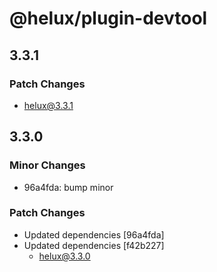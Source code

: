 # @helux/plugin-devtool

## 3.3.1

### Patch Changes

- helux@3.3.1

## 3.3.0

### Minor Changes

- 96a4fda: bump minor

### Patch Changes

- Updated dependencies [96a4fda]
- Updated dependencies [f42b227]
  - helux@3.3.0
